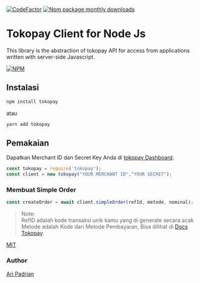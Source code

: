 [![CodeFactor](https://www.codefactor.io/repository/github/aripadrian/tokopay/badge)](https://www.codefactor.io/repository/github/aripadrian/tokopay)
[![Npm package monthly downloads](https://badgen.net/npm/dm/tokopay)](https://npmjs.ccom/package/tokopay)

# Tokopay Client for Node Js

This library is the abstraction of tokopay API for access from applications written with server-side Javascript.

[![NPM](https://nodei.co/npm/tokopay.png)](https://nodei.co/npm/tokopay/)



## Instalasi

```bash
npm install tokopay
```

atau

```bash
yarn add tokopay
```

## Pemakaian
Dapatkan Merchant ID dan Secret Key Anda di [tokopay Dashboard](https://dash.tokopay.id/pengaturan/secret-key).

```js
const tokopay = require('tokopay');
const client = new tokopay("YOUR MERCHANT ID","YOUR SECRET");
```

### Membuat Simple Order

```js
const createOrder = await client.simpleOrder(refId, metode, nominal);
```

> Note:<br/>
> RefID adalah kode transaksi unik kamu yang di generate secara acak<br/>
> Metode adalah Kode dari Metode Pembayaran, Bisa dilihat di  [Docs Tokopay](https://docs.tokopay.id).


[MIT](https://github.com/yolkmonday/tokopay/blob/master/LICENSE)

### Author

[Ari Padrian](mailto:aripadrian@gmail.com)



